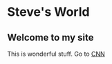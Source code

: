 # Steve's World 

## Welcome to my site

This is wonderful stuff. Go to [CNN](http://www.cnn.com)

 
